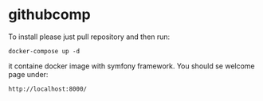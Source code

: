 # githubcomp

To install please just pull repository and then run:
```
docker-compose up -d
```
it containe docker image with symfony framework. You should se welcome page under:
```
http://localhost:8000/
```
